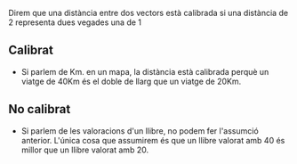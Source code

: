 Direm que una distància entre dos vectors està calibrada si una distància de 2 representa dues vegades una de 1 

## Calibrat
- Si parlem de Km. en un mapa, la distància està calibrada perquè un viatge de 40Km és el doble de llarg que un viatge de 20Km.
## No calibrat
- Si parlem de les valoracions d'un llibre, no podem fer l'assumció anterior. L'única cosa que assumirem és que un llibre valorat amb 40 és millor que un llibre valorat amb 20.